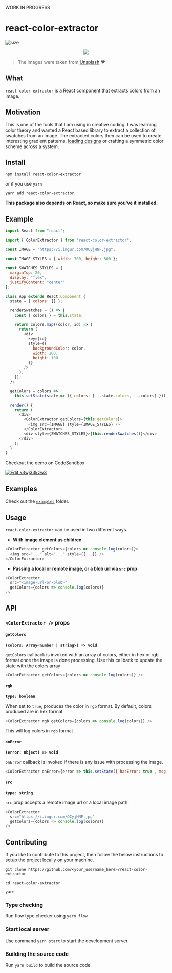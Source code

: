 WORK IN PROGRESS

# react-color-extractor

![size](https://img.shields.io/badge/size-2.7KB-green.svg)

<p align="center">
  <img src="./assets/color-extractor.gif" />
</p>

> The images were taken from [Unsplash](https://unsplash.com/) ❤️

## What

`react-color-extractor` is a React component that extracts colors from an image.

## Motivation

This is one of the tools that I am using in creative coding. I was learning color theory and wanted a React based library to extract a collection of swatches from an image. The extracted colors then can be used to create interesting gradient patterns, [loading designs](https://generative-design.surge.sh) or crafting a symmetric color scheme across a system.

## Install

```
npm install react-color-extractor
```

or if you use `yarn`

```
yarn add react-color-extractor
```

**This package also depends on React, so make sure you've it installed.**

## Example

```js
import React from "react";

import { ColorExtractor } from "react-color-extractor";

const IMAGE = "https://i.imgur.com/OCyjHNF.jpg";

const IMAGE_STYLES = { width: 700, height: 500 };

const SWATCHES_STYLES = {
  marginTop: 20,
  display: "flex",
  justifyContent: "center"
};

class App extends React.Component {
  state = { colors: [] };

  renderSwatches = () => {
    const { colors } = this.state;

    return colors.map((color, id) => {
      return (
        <div
          key={id}
          style={{
            backgroundColor: color,
            width: 100,
            height: 100
          }}
        />
      );
    });
  };

  getColors = colors =>
    this.setState(state => ({ colors: [...state.colors, ...colors] }));

  render() {
    return (
      <div>
        <ColorExtractor getColors={this.getColors}>
          <img src={IMAGE} style={IMAGE_STYLES} />
        </ColorExtractor>
        <div style={SWATCHES_STYLES}>{this.renderSwatches()}</div>
      </div>
    );
  }
}
```

Checkout the demo on CodeSandbox

[![Edit k3wj33kzw3](https://codesandbox.io/static/img/play-codesandbox.svg)](https://codesandbox.io/s/k3wj33kzw3)

## Examples

Check out the [`examples`](./examples) folder.

## Usage

`react-color-extractor` can be used in two different ways.

- **With image element as children**

```js
<ColorExtractor getColors={colors => console.log(colors)}>
  <img src="..." alt="..." style={{...}} />
</ColorExtractor>
```

- **Passing a local or remote image, or a blob url via `src` prop**

```js
<ColorExtractor
  src="<image-url-or-blob>"
  getColors={colors => console.log(colors)}
/>
```

## API

### `<ColorExtractor />` props

#### `getColors`

**`(colors: Array<number | string>) => void`**

`getColors` callback is invoked with an array of colors, either in hex or rgb format once the image is done processing. Use this callback to update the state with the colors array

```js
<ColorExtractor getColors={colors => console.log(colors)} />
```

#### `rgb`

**`type: boolean`**

When set to `true`, produces the color in `rgb` format. By default, colors produced are in hex format

```js
<ColorExtractor rgb getColors={colors => console.log(colors)} />
```

This will log colors in `rgb` format

#### `onError`

**`(error: Object) => void`**

`onError` callback is invoked if there is any issue with processing the image.

```js
<ColorExtractor onError={error => this.setState({ hasError: true , msg: error })}>
```

#### `src`

**`type: string`**

`src` prop accepts a remote image url or a local image path.

```js
<ColorExtractor
  src="https://i.imgur.com/OCyjHNF.jpg"
  getColors={colors => console.log(colors)}
/>
```

## Contributing

If you like to contribute to this project, then follow the below instructions to setup the project locally on your machine.

```
git clone https://github.com/<your_username_here>/react-color-extractor

cd react-color-extractor

yarn
```

### Type checking

Run flow type checker using `yarn flow`

### Start local server

Use command `yarn start` to start the development server.

### Building the source code

Run `yarn build` to build the source code.
